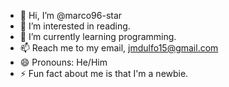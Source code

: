 - 👋 Hi, I’m @marco96-star
- 👀 I’m interested in reading.
- 🌱 I’m currently learning programming.
- 📫 Reach me to my email, jmdulfo15@gmail.com
- 😄 Pronouns: He/Him
- ⚡ Fun fact about me is that I'm a newbie.

<!---
marco96-star/marco96-star is a ✨ special ✨ repository because its `README.md` (this file) appears on your GitHub profile.
You can click the Preview link to take a look at your changes.
--->

